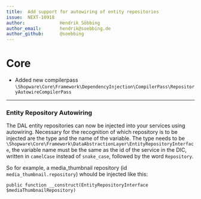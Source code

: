 ```yaml
---
title:  Add support for autowiring of entity repositories
issue:  NEXT-10918
author:             Hendrik Söbbing
author_email:       hendrik@soebbing.de
author_github:      @soebbing
---
```

# Core
*  Added new compilerpass `\Shopware\Core\Framework\DependencyInjection\CompilerPass\RepositoryAutowireCompilerPass`
___
### Entity Repository Autowiring

The DAL entity repositories can now be injected into your services using autowiring. Necessary for the recognition
of which repository is to be injected are the type and the name of the variable. The type needs to be
`\Shopware\Core\Framework\DataAbstractionLayer\EntityRepositoryInterface`, the variable name must be the same as the id
of the service in the DIC, written in `camelCase` instead of `snake_case`, followed by the word `Repository`.

So for example, a media_thumbnail repository (id `media_thumbnail.repository`) whould be injected like this:
```
public function __construct(EntityRepositoryInterface $mediaThumbnailRepository)
```
